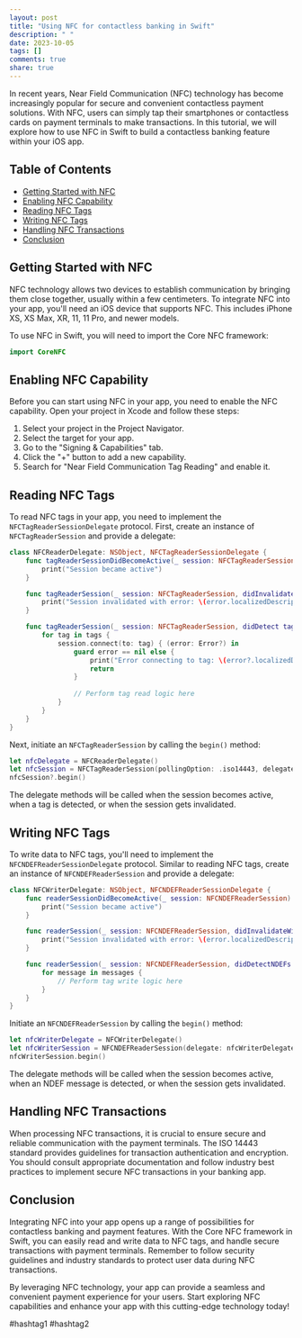 ```yaml
---
layout: post
title: "Using NFC for contactless banking in Swift"
description: " "
date: 2023-10-05
tags: []
comments: true
share: true
---
```


In recent years, Near Field Communication (NFC) technology has become increasingly popular for secure and convenient contactless payment solutions. With NFC, users can simply tap their smartphones or contactless cards on payment terminals to make transactions. In this tutorial, we will explore how to use NFC in Swift to build a contactless banking feature within your iOS app.

## Table of Contents
- [Getting Started with NFC](#getting-started-with-nfc)
- [Enabling NFC Capability](#enabling-nfc-capability)
- [Reading NFC Tags](#reading-nfc-tags)
- [Writing NFC Tags](#writing-nfc-tags)
- [Handling NFC Transactions](#handling-nfc-transactions)
- [Conclusion](#conclusion)

## Getting Started with NFC

NFC technology allows two devices to establish communication by bringing them close together, usually within a few centimeters. To integrate NFC into your app, you'll need an iOS device that supports NFC. This includes iPhone XS, XS Max, XR, 11, 11 Pro, and newer models.

To use NFC in Swift, you will need to import the Core NFC framework:

```swift
import CoreNFC
```

## Enabling NFC Capability

Before you can start using NFC in your app, you need to enable the NFC capability. Open your project in Xcode and follow these steps:

1. Select your project in the Project Navigator.
2. Select the target for your app.
3. Go to the "Signing & Capabilities" tab.
4. Click the "+" button to add a new capability.
5. Search for "Near Field Communication Tag Reading" and enable it.

## Reading NFC Tags

To read NFC tags in your app, you need to implement the `NFCTagReaderSessionDelegate` protocol. First, create an instance of `NFCTagReaderSession` and provide a delegate:

```swift
class NFCReaderDelegate: NSObject, NFCTagReaderSessionDelegate {
    func tagReaderSessionDidBecomeActive(_ session: NFCTagReaderSession) {
        print("Session became active")
    }

    func tagReaderSession(_ session: NFCTagReaderSession, didInvalidateWithError error: Error) {
        print("Session invalidated with error: \(error.localizedDescription)")
    }

    func tagReaderSession(_ session: NFCTagReaderSession, didDetect tags: [NFCTag]) {
        for tag in tags {
            session.connect(to: tag) { (error: Error?) in
                guard error == nil else {
                    print("Error connecting to tag: \(error?.localizedDescription ?? "")")
                    return
                }
                
                // Perform tag read logic here
            }
        }
    }
}
```

Next, initiate an `NFCTagReaderSession` by calling the `begin()` method:

```swift
let nfcDelegate = NFCReaderDelegate()
let nfcSession = NFCTagReaderSession(pollingOption: .iso14443, delegate: nfcDelegate)
nfcSession?.begin()
```

The delegate methods will be called when the session becomes active, when a tag is detected, or when the session gets invalidated.

## Writing NFC Tags

To write data to NFC tags, you'll need to implement the `NFCNDEFReaderSessionDelegate` protocol. Similar to reading NFC tags, create an instance of `NFCNDEFReaderSession` and provide a delegate:

```swift
class NFCWriterDelegate: NSObject, NFCNDEFReaderSessionDelegate {
    func readerSessionDidBecomeActive(_ session: NFCNDEFReaderSession) {
        print("Session became active")
    }

    func readerSession(_ session: NFCNDEFReaderSession, didInvalidateWithError error: Error) {
        print("Session invalidated with error: \(error.localizedDescription)")
    }

    func readerSession(_ session: NFCNDEFReaderSession, didDetectNDEFs messages: [NFCNDEFMessage]) {
        for message in messages {
            // Perform tag write logic here
        }
    }
}
```

Initiate an `NFCNDEFReaderSession` by calling the `begin()` method:

```swift
let nfcWriterDelegate = NFCWriterDelegate()
let nfcWriterSession = NFCNDEFReaderSession(delegate: nfcWriterDelegate, queue: DispatchQueue.main, invalidateAfterFirstRead: false)
nfcWriterSession.begin()
```

The delegate methods will be called when the session becomes active, when an NDEF message is detected, or when the session gets invalidated.

## Handling NFC Transactions

When processing NFC transactions, it is crucial to ensure secure and reliable communication with the payment terminals. The ISO 14443 standard provides guidelines for transaction authentication and encryption. You should consult appropriate documentation and follow industry best practices to implement secure NFC transactions in your banking app.

## Conclusion

Integrating NFC into your app opens up a range of possibilities for contactless banking and payment features. With the Core NFC framework in Swift, you can easily read and write data to NFC tags, and handle secure transactions with payment terminals. Remember to follow security guidelines and industry standards to protect user data during NFC transactions.

By leveraging NFC technology, your app can provide a seamless and convenient payment experience for your users. Start exploring NFC capabilities and enhance your app with this cutting-edge technology today!

#hashtag1 #hashtag2